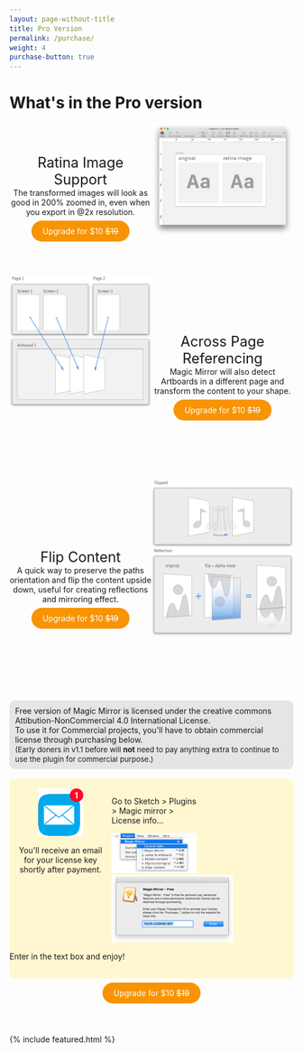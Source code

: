 ```yaml
---
layout: page-without-title
title: Pro Version
permalink: /purchase/
weight: 4
purchase-button: true
---
```


<style type="text/css">
	.purchase-button
	{
	    color: #fff !important;
		background-color: #F79403;
		padding: 10px 20px 10px 20px;
		border-radius: 20px;
		text-decoration: none !important;
	}

	.custom-button-nav
	{
		margin: 0 0px 0 10px;
	}

	.first-block-left
	{
		width:50%;
		float:left;
		padding: 55px 0;
	}

	.page-heading
	{
		text-align:center;
		font-size: 25px;
	}

	.first-block-right
	{
		width:50%;
		float:right;
	}

	.clear
	{
		clear: both;
	}

	.second-block-left
	{
		width: 50%;
		float: left;
	}

	.second-block-right
	{
		width: 50%;
		float: right;
		padding: 100px 0px;
	}

	.third-block-left
	{
		width: 50%;
		float: left;
		padding: 120px 0;
	}

	.third-block-right
	{
		width: 50%;
		float: right;
	}

	.fourth-block
	{
		width: 100%;
		background-color: #E5E5E5;
		border-radius: 10px;
	}

	.fourth-block-center
	{
		padding: 10px 10px 10px 10px;
	}

	.fourth-block-center span
	{
		font-size: 13px;
	}

	.fourth-block-center span span
	{
		font-weight: bold;
	}

	.fifth-block
	{
		background-color: #FFF7D0;
		width:100%;
		border-radius: 10px;
	}

	.fifth-first
	{
		float: left;
		width: 30%;
		padding: 0 15px 0 15px;
		text-align: center;
	}

	.fifth-second
	{
		float: left;
		width: 30%;
		padding: 0 20px 0 0px;
	}

	.sixth-block
	{
		width: 100%;
		text-align: center;
	}

	.seventh-block
	{
		width: 100%;
		background-color: #FAFAFA;
	}

	.seventh-first
	{
		width: 23%;
		float: left;
	}

	.seventh-second
	{
		width: 23%;
		float: left;
		padding: 0 15px 0 0;
	}

	.seventh-third
	{
		width: 23%;
		float: left;
		padding: 0 0px 0 10px;
	}

	.seventh-fourth
	{
		width: 23%;
		float: right;
	}


</style>

# What's in the Pro version

<div class="first-block">
	<div class="first-block-left">
		<div class="page-heading">Ratina Image Support</div>
		<div style="text-align:center;">
			The transformed images will look as good in 200% zoomed in, even when you export in @2x resolution.
			<br><br>
			<a href="/proceed-to-purchase/" identifier="proceed-to-purchase-retina-image" class="purchase-button">Upgrade for $10 <s>$19</s></a>
		</div>
	</div>
	<div class="first-block-right">
		<img src="/images/purchase-retina-image.png">
	</div>
</div>
<div class="clear"></div>
<br>
<div class="second-block">
	<div class="second-block-left">
		<img src="/images/purchase-across-page-rendering copy.png">
	</div>
	<div class="second-block-right">
		<div class="page-heading">Across Page Referencing</div>
		<div style="text-align:center;">
			Magic Mirror will also detect Artboards in a different page and transform the content to your shape.
			<br><br>
			<a href="/proceed-to-purchase/" identifier="proceed-to-purchase-across-page-reference" class="purchase-button">Upgrade for $10 <s>$19</s></a>
		</div>
	</div>
</div>
<div class="clear"></div>
<br>
<div class="third-block">
	<div class="third-block-left">
		<div class="page-heading">Flip Content</div>
		<div style="text-align:center;">
			A quick way to preserve the paths orientation and flip the content upside down, useful for creating reflections and mirroring effect.
			<br><br>
			<a href="/proceed-to-purchase/" identifier="proceed-to-purchase-flip-content" class="purchase-button">Upgrade for $10 <s>$19</s></a>
		</div>
	</div>
	<div class="third-block-right">
		<img src="/images/purchase-flip-content.png">
	</div>
</div>
<div class="clear"></div>
<br>
<div class="fourth-block">
	<div class="fourth-block-center">
		Free version of Magic Mirror is licensed under the creative commons Attibution-NonCommercial 4.0 International License.
		<br>
		To use it for Commercial projects, you'll have to obtain commercial license through purchasing below.
		<br>
		<span>
			(Early doners in v1.1 before will <span>not</span> need to pay anything extra to continue to use the plugin for commercial purpose.)
		</span>
	</div>
</div>
<div class="clear"></div>
<br>
<div class="fifth-block">
	<br>
	<div class="fifth-first">
		<img src="/images/tips-mail.png">
		<p>You'll receive an email for your license key shortly after payment.</p>
	</div>
	<div class="fifth-second">
		<p>Go to Sketch > Plugins > Magic mirror > License info...</p>
		<img src="/images/tips-menu.png">
	</div>
	<div class="fifth-third">
		<img src="/images/tips-input.png">
		<p>Enter in the text box and enjoy!</p>
	</div>
	<br>
</div>
<br>
<div class="sixth-block">
	<a href="/proceed-to-purchase/" identifier="proceed-to-purchase-tips" class="purchase-button">Upgrade for $10 <s>$19</s></a>
</div>
<br><br><br>

{% include featured.html %}

